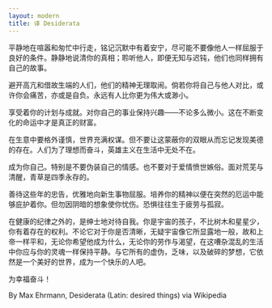 ```yaml
---
layout: modern
title: 译 Desiderata
---
```


平静地在喧嚣和匆忙中行走，铭记沉默中有着安宁，尽可能不要像他人一样屈服于良好的条件。静静地说清你的真相；聆听他人，即便无知与迟钝，他们也同样拥有自己的故事。

避开高亢和借故生端的人们，他们的精神无理取闹。倘若你将自己与他人对比，或许你会痛苦，亦或是自负。永远有人比你更为伟大或渺小。

享受着你的计划与成就。对你自己的事业保持兴趣——不论多么微小。这在不断变化的命运中才是真正的财富。

在生意中要格外谨慎，世界充满权谋。但不要让这蒙蔽你的双眼从而忘记发现美德的存在。人们为了理想而奋斗，英雄主义在生活中无处不在。

成为你自己。特别是不要伪装自己的情感。也不要对于爱情愤世嫉俗。面对荒芜与清醒，青草是四季永存的。

善待这些年的忠告，优雅地向新生事物屈服。培养你的精神以便在突然的厄运中能够庇护着你。但勿因阴暗的想象使你忧伤。恐惧往往生于疲劳与孤寂。

在健康的纪律之外的，是绅士地对待自我。你是宇宙的孩子，不比树木和星星少，你有着存在的权利。不论它对于你是否清晰，无疑宇宙像它所显露地一般，故和上帝一样平和，无论你希望他成为什么，无论你的劳作与渴望，在这嘈杂混乱的生活中你应与你的灵魂一样保持平静。与它所有的虚伪，乏味，以及破碎的梦想，它依然是一个美好的世界，成为一个快乐的人吧。

为幸福奋斗！

By Max Ehrmann, Desiderata (Latin: desired things) via Wikipedia
